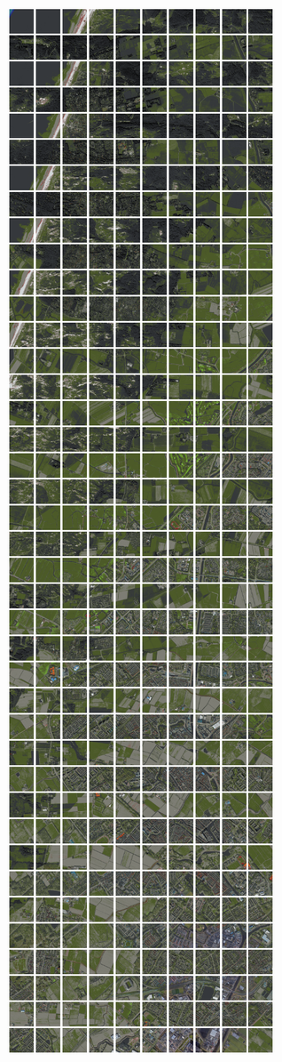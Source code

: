 <html>
<div>
<img src="https://github.com/HakkaTjakka/NL_TILE_MAP/blob/main/18/617/-1061/r.6170.-10610.png" height="44" width="44">
<img src="https://github.com/HakkaTjakka/NL_TILE_MAP/blob/main/18/617/-1061/r.6171.-10610.png" height="44" width="44">
<img src="https://github.com/HakkaTjakka/NL_TILE_MAP/blob/main/18/617/-1061/r.6172.-10610.png" height="44" width="44">
<img src="https://github.com/HakkaTjakka/NL_TILE_MAP/blob/main/18/617/-1061/r.6173.-10610.png" height="44" width="44">
<img src="https://github.com/HakkaTjakka/NL_TILE_MAP/blob/main/18/617/-1061/r.6174.-10610.png" height="44" width="44">
<img src="https://github.com/HakkaTjakka/NL_TILE_MAP/blob/main/18/617/-1061/r.6175.-10610.png" height="44" width="44">
<img src="https://github.com/HakkaTjakka/NL_TILE_MAP/blob/main/18/617/-1061/r.6176.-10610.png" height="44" width="44">
<img src="https://github.com/HakkaTjakka/NL_TILE_MAP/blob/main/18/617/-1061/r.6177.-10610.png" height="44" width="44">
<img src="https://github.com/HakkaTjakka/NL_TILE_MAP/blob/main/18/617/-1061/r.6178.-10610.png" height="44" width="44">
<img src="https://github.com/HakkaTjakka/NL_TILE_MAP/blob/main/18/617/-1061/r.6179.-10610.png" height="44" width="44">
<img src="https://github.com/HakkaTjakka/NL_TILE_MAP/blob/main/18/618/-1061/r.6180.-10610.png" height="44" width="44">
<img src="https://github.com/HakkaTjakka/NL_TILE_MAP/blob/main/18/618/-1061/r.6181.-10610.png" height="44" width="44">
<img src="https://github.com/HakkaTjakka/NL_TILE_MAP/blob/main/18/618/-1061/r.6182.-10610.png" height="44" width="44">
<img src="https://github.com/HakkaTjakka/NL_TILE_MAP/blob/main/18/618/-1061/r.6183.-10610.png" height="44" width="44">
<img src="https://github.com/HakkaTjakka/NL_TILE_MAP/blob/main/18/618/-1061/r.6184.-10610.png" height="44" width="44">
<img src="https://github.com/HakkaTjakka/NL_TILE_MAP/blob/main/18/618/-1061/r.6185.-10610.png" height="44" width="44">
<img src="https://github.com/HakkaTjakka/NL_TILE_MAP/blob/main/18/618/-1061/r.6186.-10610.png" height="44" width="44">
<img src="https://github.com/HakkaTjakka/NL_TILE_MAP/blob/main/18/618/-1061/r.6187.-10610.png" height="44" width="44">
<img src="https://github.com/HakkaTjakka/NL_TILE_MAP/blob/main/18/618/-1061/r.6188.-10610.png" height="44" width="44">
<img src="https://github.com/HakkaTjakka/NL_TILE_MAP/blob/main/18/618/-1061/r.6189.-10610.png" height="44" width="44">
<br>
<img src="https://github.com/HakkaTjakka/NL_TILE_MAP/blob/main/18/617/-1061/r.6170.-10609.png" height="44" width="44">
<img src="https://github.com/HakkaTjakka/NL_TILE_MAP/blob/main/18/617/-1061/r.6171.-10609.png" height="44" width="44">
<img src="https://github.com/HakkaTjakka/NL_TILE_MAP/blob/main/18/617/-1061/r.6172.-10609.png" height="44" width="44">
<img src="https://github.com/HakkaTjakka/NL_TILE_MAP/blob/main/18/617/-1061/r.6173.-10609.png" height="44" width="44">
<img src="https://github.com/HakkaTjakka/NL_TILE_MAP/blob/main/18/617/-1061/r.6174.-10609.png" height="44" width="44">
<img src="https://github.com/HakkaTjakka/NL_TILE_MAP/blob/main/18/617/-1061/r.6175.-10609.png" height="44" width="44">
<img src="https://github.com/HakkaTjakka/NL_TILE_MAP/blob/main/18/617/-1061/r.6176.-10609.png" height="44" width="44">
<img src="https://github.com/HakkaTjakka/NL_TILE_MAP/blob/main/18/617/-1061/r.6177.-10609.png" height="44" width="44">
<img src="https://github.com/HakkaTjakka/NL_TILE_MAP/blob/main/18/617/-1061/r.6178.-10609.png" height="44" width="44">
<img src="https://github.com/HakkaTjakka/NL_TILE_MAP/blob/main/18/617/-1061/r.6179.-10609.png" height="44" width="44">
<img src="https://github.com/HakkaTjakka/NL_TILE_MAP/blob/main/18/618/-1061/r.6180.-10609.png" height="44" width="44">
<img src="https://github.com/HakkaTjakka/NL_TILE_MAP/blob/main/18/618/-1061/r.6181.-10609.png" height="44" width="44">
<img src="https://github.com/HakkaTjakka/NL_TILE_MAP/blob/main/18/618/-1061/r.6182.-10609.png" height="44" width="44">
<img src="https://github.com/HakkaTjakka/NL_TILE_MAP/blob/main/18/618/-1061/r.6183.-10609.png" height="44" width="44">
<img src="https://github.com/HakkaTjakka/NL_TILE_MAP/blob/main/18/618/-1061/r.6184.-10609.png" height="44" width="44">
<img src="https://github.com/HakkaTjakka/NL_TILE_MAP/blob/main/18/618/-1061/r.6185.-10609.png" height="44" width="44">
<img src="https://github.com/HakkaTjakka/NL_TILE_MAP/blob/main/18/618/-1061/r.6186.-10609.png" height="44" width="44">
<img src="https://github.com/HakkaTjakka/NL_TILE_MAP/blob/main/18/618/-1061/r.6187.-10609.png" height="44" width="44">
<img src="https://github.com/HakkaTjakka/NL_TILE_MAP/blob/main/18/618/-1061/r.6188.-10609.png" height="44" width="44">
<img src="https://github.com/HakkaTjakka/NL_TILE_MAP/blob/main/18/618/-1061/r.6189.-10609.png" height="44" width="44">
<br>
<img src="https://github.com/HakkaTjakka/NL_TILE_MAP/blob/main/18/617/-1061/r.6170.-10608.png" height="44" width="44">
<img src="https://github.com/HakkaTjakka/NL_TILE_MAP/blob/main/18/617/-1061/r.6171.-10608.png" height="44" width="44">
<img src="https://github.com/HakkaTjakka/NL_TILE_MAP/blob/main/18/617/-1061/r.6172.-10608.png" height="44" width="44">
<img src="https://github.com/HakkaTjakka/NL_TILE_MAP/blob/main/18/617/-1061/r.6173.-10608.png" height="44" width="44">
<img src="https://github.com/HakkaTjakka/NL_TILE_MAP/blob/main/18/617/-1061/r.6174.-10608.png" height="44" width="44">
<img src="https://github.com/HakkaTjakka/NL_TILE_MAP/blob/main/18/617/-1061/r.6175.-10608.png" height="44" width="44">
<img src="https://github.com/HakkaTjakka/NL_TILE_MAP/blob/main/18/617/-1061/r.6176.-10608.png" height="44" width="44">
<img src="https://github.com/HakkaTjakka/NL_TILE_MAP/blob/main/18/617/-1061/r.6177.-10608.png" height="44" width="44">
<img src="https://github.com/HakkaTjakka/NL_TILE_MAP/blob/main/18/617/-1061/r.6178.-10608.png" height="44" width="44">
<img src="https://github.com/HakkaTjakka/NL_TILE_MAP/blob/main/18/617/-1061/r.6179.-10608.png" height="44" width="44">
<img src="https://github.com/HakkaTjakka/NL_TILE_MAP/blob/main/18/618/-1061/r.6180.-10608.png" height="44" width="44">
<img src="https://github.com/HakkaTjakka/NL_TILE_MAP/blob/main/18/618/-1061/r.6181.-10608.png" height="44" width="44">
<img src="https://github.com/HakkaTjakka/NL_TILE_MAP/blob/main/18/618/-1061/r.6182.-10608.png" height="44" width="44">
<img src="https://github.com/HakkaTjakka/NL_TILE_MAP/blob/main/18/618/-1061/r.6183.-10608.png" height="44" width="44">
<img src="https://github.com/HakkaTjakka/NL_TILE_MAP/blob/main/18/618/-1061/r.6184.-10608.png" height="44" width="44">
<img src="https://github.com/HakkaTjakka/NL_TILE_MAP/blob/main/18/618/-1061/r.6185.-10608.png" height="44" width="44">
<img src="https://github.com/HakkaTjakka/NL_TILE_MAP/blob/main/18/618/-1061/r.6186.-10608.png" height="44" width="44">
<img src="https://github.com/HakkaTjakka/NL_TILE_MAP/blob/main/18/618/-1061/r.6187.-10608.png" height="44" width="44">
<img src="https://github.com/HakkaTjakka/NL_TILE_MAP/blob/main/18/618/-1061/r.6188.-10608.png" height="44" width="44">
<img src="https://github.com/HakkaTjakka/NL_TILE_MAP/blob/main/18/618/-1061/r.6189.-10608.png" height="44" width="44">
<br>
<img src="https://github.com/HakkaTjakka/NL_TILE_MAP/blob/main/18/617/-1061/r.6170.-10607.png" height="44" width="44">
<img src="https://github.com/HakkaTjakka/NL_TILE_MAP/blob/main/18/617/-1061/r.6171.-10607.png" height="44" width="44">
<img src="https://github.com/HakkaTjakka/NL_TILE_MAP/blob/main/18/617/-1061/r.6172.-10607.png" height="44" width="44">
<img src="https://github.com/HakkaTjakka/NL_TILE_MAP/blob/main/18/617/-1061/r.6173.-10607.png" height="44" width="44">
<img src="https://github.com/HakkaTjakka/NL_TILE_MAP/blob/main/18/617/-1061/r.6174.-10607.png" height="44" width="44">
<img src="https://github.com/HakkaTjakka/NL_TILE_MAP/blob/main/18/617/-1061/r.6175.-10607.png" height="44" width="44">
<img src="https://github.com/HakkaTjakka/NL_TILE_MAP/blob/main/18/617/-1061/r.6176.-10607.png" height="44" width="44">
<img src="https://github.com/HakkaTjakka/NL_TILE_MAP/blob/main/18/617/-1061/r.6177.-10607.png" height="44" width="44">
<img src="https://github.com/HakkaTjakka/NL_TILE_MAP/blob/main/18/617/-1061/r.6178.-10607.png" height="44" width="44">
<img src="https://github.com/HakkaTjakka/NL_TILE_MAP/blob/main/18/617/-1061/r.6179.-10607.png" height="44" width="44">
<img src="https://github.com/HakkaTjakka/NL_TILE_MAP/blob/main/18/618/-1061/r.6180.-10607.png" height="44" width="44">
<img src="https://github.com/HakkaTjakka/NL_TILE_MAP/blob/main/18/618/-1061/r.6181.-10607.png" height="44" width="44">
<img src="https://github.com/HakkaTjakka/NL_TILE_MAP/blob/main/18/618/-1061/r.6182.-10607.png" height="44" width="44">
<img src="https://github.com/HakkaTjakka/NL_TILE_MAP/blob/main/18/618/-1061/r.6183.-10607.png" height="44" width="44">
<img src="https://github.com/HakkaTjakka/NL_TILE_MAP/blob/main/18/618/-1061/r.6184.-10607.png" height="44" width="44">
<img src="https://github.com/HakkaTjakka/NL_TILE_MAP/blob/main/18/618/-1061/r.6185.-10607.png" height="44" width="44">
<img src="https://github.com/HakkaTjakka/NL_TILE_MAP/blob/main/18/618/-1061/r.6186.-10607.png" height="44" width="44">
<img src="https://github.com/HakkaTjakka/NL_TILE_MAP/blob/main/18/618/-1061/r.6187.-10607.png" height="44" width="44">
<img src="https://github.com/HakkaTjakka/NL_TILE_MAP/blob/main/18/618/-1061/r.6188.-10607.png" height="44" width="44">
<img src="https://github.com/HakkaTjakka/NL_TILE_MAP/blob/main/18/618/-1061/r.6189.-10607.png" height="44" width="44">
<br>
<img src="https://github.com/HakkaTjakka/NL_TILE_MAP/blob/main/18/617/-1061/r.6170.-10606.png" height="44" width="44">
<img src="https://github.com/HakkaTjakka/NL_TILE_MAP/blob/main/18/617/-1061/r.6171.-10606.png" height="44" width="44">
<img src="https://github.com/HakkaTjakka/NL_TILE_MAP/blob/main/18/617/-1061/r.6172.-10606.png" height="44" width="44">
<img src="https://github.com/HakkaTjakka/NL_TILE_MAP/blob/main/18/617/-1061/r.6173.-10606.png" height="44" width="44">
<img src="https://github.com/HakkaTjakka/NL_TILE_MAP/blob/main/18/617/-1061/r.6174.-10606.png" height="44" width="44">
<img src="https://github.com/HakkaTjakka/NL_TILE_MAP/blob/main/18/617/-1061/r.6175.-10606.png" height="44" width="44">
<img src="https://github.com/HakkaTjakka/NL_TILE_MAP/blob/main/18/617/-1061/r.6176.-10606.png" height="44" width="44">
<img src="https://github.com/HakkaTjakka/NL_TILE_MAP/blob/main/18/617/-1061/r.6177.-10606.png" height="44" width="44">
<img src="https://github.com/HakkaTjakka/NL_TILE_MAP/blob/main/18/617/-1061/r.6178.-10606.png" height="44" width="44">
<img src="https://github.com/HakkaTjakka/NL_TILE_MAP/blob/main/18/617/-1061/r.6179.-10606.png" height="44" width="44">
<img src="https://github.com/HakkaTjakka/NL_TILE_MAP/blob/main/18/618/-1061/r.6180.-10606.png" height="44" width="44">
<img src="https://github.com/HakkaTjakka/NL_TILE_MAP/blob/main/18/618/-1061/r.6181.-10606.png" height="44" width="44">
<img src="https://github.com/HakkaTjakka/NL_TILE_MAP/blob/main/18/618/-1061/r.6182.-10606.png" height="44" width="44">
<img src="https://github.com/HakkaTjakka/NL_TILE_MAP/blob/main/18/618/-1061/r.6183.-10606.png" height="44" width="44">
<img src="https://github.com/HakkaTjakka/NL_TILE_MAP/blob/main/18/618/-1061/r.6184.-10606.png" height="44" width="44">
<img src="https://github.com/HakkaTjakka/NL_TILE_MAP/blob/main/18/618/-1061/r.6185.-10606.png" height="44" width="44">
<img src="https://github.com/HakkaTjakka/NL_TILE_MAP/blob/main/18/618/-1061/r.6186.-10606.png" height="44" width="44">
<img src="https://github.com/HakkaTjakka/NL_TILE_MAP/blob/main/18/618/-1061/r.6187.-10606.png" height="44" width="44">
<img src="https://github.com/HakkaTjakka/NL_TILE_MAP/blob/main/18/618/-1061/r.6188.-10606.png" height="44" width="44">
<img src="https://github.com/HakkaTjakka/NL_TILE_MAP/blob/main/18/618/-1061/r.6189.-10606.png" height="44" width="44">
<br>
<img src="https://github.com/HakkaTjakka/NL_TILE_MAP/blob/main/18/617/-1061/r.6170.-10605.png" height="44" width="44">
<img src="https://github.com/HakkaTjakka/NL_TILE_MAP/blob/main/18/617/-1061/r.6171.-10605.png" height="44" width="44">
<img src="https://github.com/HakkaTjakka/NL_TILE_MAP/blob/main/18/617/-1061/r.6172.-10605.png" height="44" width="44">
<img src="https://github.com/HakkaTjakka/NL_TILE_MAP/blob/main/18/617/-1061/r.6173.-10605.png" height="44" width="44">
<img src="https://github.com/HakkaTjakka/NL_TILE_MAP/blob/main/18/617/-1061/r.6174.-10605.png" height="44" width="44">
<img src="https://github.com/HakkaTjakka/NL_TILE_MAP/blob/main/18/617/-1061/r.6175.-10605.png" height="44" width="44">
<img src="https://github.com/HakkaTjakka/NL_TILE_MAP/blob/main/18/617/-1061/r.6176.-10605.png" height="44" width="44">
<img src="https://github.com/HakkaTjakka/NL_TILE_MAP/blob/main/18/617/-1061/r.6177.-10605.png" height="44" width="44">
<img src="https://github.com/HakkaTjakka/NL_TILE_MAP/blob/main/18/617/-1061/r.6178.-10605.png" height="44" width="44">
<img src="https://github.com/HakkaTjakka/NL_TILE_MAP/blob/main/18/617/-1061/r.6179.-10605.png" height="44" width="44">
<img src="https://github.com/HakkaTjakka/NL_TILE_MAP/blob/main/18/618/-1061/r.6180.-10605.png" height="44" width="44">
<img src="https://github.com/HakkaTjakka/NL_TILE_MAP/blob/main/18/618/-1061/r.6181.-10605.png" height="44" width="44">
<img src="https://github.com/HakkaTjakka/NL_TILE_MAP/blob/main/18/618/-1061/r.6182.-10605.png" height="44" width="44">
<img src="https://github.com/HakkaTjakka/NL_TILE_MAP/blob/main/18/618/-1061/r.6183.-10605.png" height="44" width="44">
<img src="https://github.com/HakkaTjakka/NL_TILE_MAP/blob/main/18/618/-1061/r.6184.-10605.png" height="44" width="44">
<img src="https://github.com/HakkaTjakka/NL_TILE_MAP/blob/main/18/618/-1061/r.6185.-10605.png" height="44" width="44">
<img src="https://github.com/HakkaTjakka/NL_TILE_MAP/blob/main/18/618/-1061/r.6186.-10605.png" height="44" width="44">
<img src="https://github.com/HakkaTjakka/NL_TILE_MAP/blob/main/18/618/-1061/r.6187.-10605.png" height="44" width="44">
<img src="https://github.com/HakkaTjakka/NL_TILE_MAP/blob/main/18/618/-1061/r.6188.-10605.png" height="44" width="44">
<img src="https://github.com/HakkaTjakka/NL_TILE_MAP/blob/main/18/618/-1061/r.6189.-10605.png" height="44" width="44">
<br>
<img src="https://github.com/HakkaTjakka/NL_TILE_MAP/blob/main/18/617/-1061/r.6170.-10604.png" height="44" width="44">
<img src="https://github.com/HakkaTjakka/NL_TILE_MAP/blob/main/18/617/-1061/r.6171.-10604.png" height="44" width="44">
<img src="https://github.com/HakkaTjakka/NL_TILE_MAP/blob/main/18/617/-1061/r.6172.-10604.png" height="44" width="44">
<img src="https://github.com/HakkaTjakka/NL_TILE_MAP/blob/main/18/617/-1061/r.6173.-10604.png" height="44" width="44">
<img src="https://github.com/HakkaTjakka/NL_TILE_MAP/blob/main/18/617/-1061/r.6174.-10604.png" height="44" width="44">
<img src="https://github.com/HakkaTjakka/NL_TILE_MAP/blob/main/18/617/-1061/r.6175.-10604.png" height="44" width="44">
<img src="https://github.com/HakkaTjakka/NL_TILE_MAP/blob/main/18/617/-1061/r.6176.-10604.png" height="44" width="44">
<img src="https://github.com/HakkaTjakka/NL_TILE_MAP/blob/main/18/617/-1061/r.6177.-10604.png" height="44" width="44">
<img src="https://github.com/HakkaTjakka/NL_TILE_MAP/blob/main/18/617/-1061/r.6178.-10604.png" height="44" width="44">
<img src="https://github.com/HakkaTjakka/NL_TILE_MAP/blob/main/18/617/-1061/r.6179.-10604.png" height="44" width="44">
<img src="https://github.com/HakkaTjakka/NL_TILE_MAP/blob/main/18/618/-1061/r.6180.-10604.png" height="44" width="44">
<img src="https://github.com/HakkaTjakka/NL_TILE_MAP/blob/main/18/618/-1061/r.6181.-10604.png" height="44" width="44">
<img src="https://github.com/HakkaTjakka/NL_TILE_MAP/blob/main/18/618/-1061/r.6182.-10604.png" height="44" width="44">
<img src="https://github.com/HakkaTjakka/NL_TILE_MAP/blob/main/18/618/-1061/r.6183.-10604.png" height="44" width="44">
<img src="https://github.com/HakkaTjakka/NL_TILE_MAP/blob/main/18/618/-1061/r.6184.-10604.png" height="44" width="44">
<img src="https://github.com/HakkaTjakka/NL_TILE_MAP/blob/main/18/618/-1061/r.6185.-10604.png" height="44" width="44">
<img src="https://github.com/HakkaTjakka/NL_TILE_MAP/blob/main/18/618/-1061/r.6186.-10604.png" height="44" width="44">
<img src="https://github.com/HakkaTjakka/NL_TILE_MAP/blob/main/18/618/-1061/r.6187.-10604.png" height="44" width="44">
<img src="https://github.com/HakkaTjakka/NL_TILE_MAP/blob/main/18/618/-1061/r.6188.-10604.png" height="44" width="44">
<img src="https://github.com/HakkaTjakka/NL_TILE_MAP/blob/main/18/618/-1061/r.6189.-10604.png" height="44" width="44">
<br>
<img src="https://github.com/HakkaTjakka/NL_TILE_MAP/blob/main/18/617/-1061/r.6170.-10603.png" height="44" width="44">
<img src="https://github.com/HakkaTjakka/NL_TILE_MAP/blob/main/18/617/-1061/r.6171.-10603.png" height="44" width="44">
<img src="https://github.com/HakkaTjakka/NL_TILE_MAP/blob/main/18/617/-1061/r.6172.-10603.png" height="44" width="44">
<img src="https://github.com/HakkaTjakka/NL_TILE_MAP/blob/main/18/617/-1061/r.6173.-10603.png" height="44" width="44">
<img src="https://github.com/HakkaTjakka/NL_TILE_MAP/blob/main/18/617/-1061/r.6174.-10603.png" height="44" width="44">
<img src="https://github.com/HakkaTjakka/NL_TILE_MAP/blob/main/18/617/-1061/r.6175.-10603.png" height="44" width="44">
<img src="https://github.com/HakkaTjakka/NL_TILE_MAP/blob/main/18/617/-1061/r.6176.-10603.png" height="44" width="44">
<img src="https://github.com/HakkaTjakka/NL_TILE_MAP/blob/main/18/617/-1061/r.6177.-10603.png" height="44" width="44">
<img src="https://github.com/HakkaTjakka/NL_TILE_MAP/blob/main/18/617/-1061/r.6178.-10603.png" height="44" width="44">
<img src="https://github.com/HakkaTjakka/NL_TILE_MAP/blob/main/18/617/-1061/r.6179.-10603.png" height="44" width="44">
<img src="https://github.com/HakkaTjakka/NL_TILE_MAP/blob/main/18/618/-1061/r.6180.-10603.png" height="44" width="44">
<img src="https://github.com/HakkaTjakka/NL_TILE_MAP/blob/main/18/618/-1061/r.6181.-10603.png" height="44" width="44">
<img src="https://github.com/HakkaTjakka/NL_TILE_MAP/blob/main/18/618/-1061/r.6182.-10603.png" height="44" width="44">
<img src="https://github.com/HakkaTjakka/NL_TILE_MAP/blob/main/18/618/-1061/r.6183.-10603.png" height="44" width="44">
<img src="https://github.com/HakkaTjakka/NL_TILE_MAP/blob/main/18/618/-1061/r.6184.-10603.png" height="44" width="44">
<img src="https://github.com/HakkaTjakka/NL_TILE_MAP/blob/main/18/618/-1061/r.6185.-10603.png" height="44" width="44">
<img src="https://github.com/HakkaTjakka/NL_TILE_MAP/blob/main/18/618/-1061/r.6186.-10603.png" height="44" width="44">
<img src="https://github.com/HakkaTjakka/NL_TILE_MAP/blob/main/18/618/-1061/r.6187.-10603.png" height="44" width="44">
<img src="https://github.com/HakkaTjakka/NL_TILE_MAP/blob/main/18/618/-1061/r.6188.-10603.png" height="44" width="44">
<img src="https://github.com/HakkaTjakka/NL_TILE_MAP/blob/main/18/618/-1061/r.6189.-10603.png" height="44" width="44">
<br>
<img src="https://github.com/HakkaTjakka/NL_TILE_MAP/blob/main/18/617/-1061/r.6170.-10602.png" height="44" width="44">
<img src="https://github.com/HakkaTjakka/NL_TILE_MAP/blob/main/18/617/-1061/r.6171.-10602.png" height="44" width="44">
<img src="https://github.com/HakkaTjakka/NL_TILE_MAP/blob/main/18/617/-1061/r.6172.-10602.png" height="44" width="44">
<img src="https://github.com/HakkaTjakka/NL_TILE_MAP/blob/main/18/617/-1061/r.6173.-10602.png" height="44" width="44">
<img src="https://github.com/HakkaTjakka/NL_TILE_MAP/blob/main/18/617/-1061/r.6174.-10602.png" height="44" width="44">
<img src="https://github.com/HakkaTjakka/NL_TILE_MAP/blob/main/18/617/-1061/r.6175.-10602.png" height="44" width="44">
<img src="https://github.com/HakkaTjakka/NL_TILE_MAP/blob/main/18/617/-1061/r.6176.-10602.png" height="44" width="44">
<img src="https://github.com/HakkaTjakka/NL_TILE_MAP/blob/main/18/617/-1061/r.6177.-10602.png" height="44" width="44">
<img src="https://github.com/HakkaTjakka/NL_TILE_MAP/blob/main/18/617/-1061/r.6178.-10602.png" height="44" width="44">
<img src="https://github.com/HakkaTjakka/NL_TILE_MAP/blob/main/18/617/-1061/r.6179.-10602.png" height="44" width="44">
<img src="https://github.com/HakkaTjakka/NL_TILE_MAP/blob/main/18/618/-1061/r.6180.-10602.png" height="44" width="44">
<img src="https://github.com/HakkaTjakka/NL_TILE_MAP/blob/main/18/618/-1061/r.6181.-10602.png" height="44" width="44">
<img src="https://github.com/HakkaTjakka/NL_TILE_MAP/blob/main/18/618/-1061/r.6182.-10602.png" height="44" width="44">
<img src="https://github.com/HakkaTjakka/NL_TILE_MAP/blob/main/18/618/-1061/r.6183.-10602.png" height="44" width="44">
<img src="https://github.com/HakkaTjakka/NL_TILE_MAP/blob/main/18/618/-1061/r.6184.-10602.png" height="44" width="44">
<img src="https://github.com/HakkaTjakka/NL_TILE_MAP/blob/main/18/618/-1061/r.6185.-10602.png" height="44" width="44">
<img src="https://github.com/HakkaTjakka/NL_TILE_MAP/blob/main/18/618/-1061/r.6186.-10602.png" height="44" width="44">
<img src="https://github.com/HakkaTjakka/NL_TILE_MAP/blob/main/18/618/-1061/r.6187.-10602.png" height="44" width="44">
<img src="https://github.com/HakkaTjakka/NL_TILE_MAP/blob/main/18/618/-1061/r.6188.-10602.png" height="44" width="44">
<img src="https://github.com/HakkaTjakka/NL_TILE_MAP/blob/main/18/618/-1061/r.6189.-10602.png" height="44" width="44">
<br>
<img src="https://github.com/HakkaTjakka/NL_TILE_MAP/blob/main/18/617/-1061/r.6170.-10601.png" height="44" width="44">
<img src="https://github.com/HakkaTjakka/NL_TILE_MAP/blob/main/18/617/-1061/r.6171.-10601.png" height="44" width="44">
<img src="https://github.com/HakkaTjakka/NL_TILE_MAP/blob/main/18/617/-1061/r.6172.-10601.png" height="44" width="44">
<img src="https://github.com/HakkaTjakka/NL_TILE_MAP/blob/main/18/617/-1061/r.6173.-10601.png" height="44" width="44">
<img src="https://github.com/HakkaTjakka/NL_TILE_MAP/blob/main/18/617/-1061/r.6174.-10601.png" height="44" width="44">
<img src="https://github.com/HakkaTjakka/NL_TILE_MAP/blob/main/18/617/-1061/r.6175.-10601.png" height="44" width="44">
<img src="https://github.com/HakkaTjakka/NL_TILE_MAP/blob/main/18/617/-1061/r.6176.-10601.png" height="44" width="44">
<img src="https://github.com/HakkaTjakka/NL_TILE_MAP/blob/main/18/617/-1061/r.6177.-10601.png" height="44" width="44">
<img src="https://github.com/HakkaTjakka/NL_TILE_MAP/blob/main/18/617/-1061/r.6178.-10601.png" height="44" width="44">
<img src="https://github.com/HakkaTjakka/NL_TILE_MAP/blob/main/18/617/-1061/r.6179.-10601.png" height="44" width="44">
<img src="https://github.com/HakkaTjakka/NL_TILE_MAP/blob/main/18/618/-1061/r.6180.-10601.png" height="44" width="44">
<img src="https://github.com/HakkaTjakka/NL_TILE_MAP/blob/main/18/618/-1061/r.6181.-10601.png" height="44" width="44">
<img src="https://github.com/HakkaTjakka/NL_TILE_MAP/blob/main/18/618/-1061/r.6182.-10601.png" height="44" width="44">
<img src="https://github.com/HakkaTjakka/NL_TILE_MAP/blob/main/18/618/-1061/r.6183.-10601.png" height="44" width="44">
<img src="https://github.com/HakkaTjakka/NL_TILE_MAP/blob/main/18/618/-1061/r.6184.-10601.png" height="44" width="44">
<img src="https://github.com/HakkaTjakka/NL_TILE_MAP/blob/main/18/618/-1061/r.6185.-10601.png" height="44" width="44">
<img src="https://github.com/HakkaTjakka/NL_TILE_MAP/blob/main/18/618/-1061/r.6186.-10601.png" height="44" width="44">
<img src="https://github.com/HakkaTjakka/NL_TILE_MAP/blob/main/18/618/-1061/r.6187.-10601.png" height="44" width="44">
<img src="https://github.com/HakkaTjakka/NL_TILE_MAP/blob/main/18/618/-1061/r.6188.-10601.png" height="44" width="44">
<img src="https://github.com/HakkaTjakka/NL_TILE_MAP/blob/main/18/618/-1061/r.6189.-10601.png" height="44" width="44">
<br>
<img src="https://github.com/HakkaTjakka/NL_TILE_MAP/blob/main/18/617/-1060/r.6170.-10600.png" height="44" width="44">
<img src="https://github.com/HakkaTjakka/NL_TILE_MAP/blob/main/18/617/-1060/r.6171.-10600.png" height="44" width="44">
<img src="https://github.com/HakkaTjakka/NL_TILE_MAP/blob/main/18/617/-1060/r.6172.-10600.png" height="44" width="44">
<img src="https://github.com/HakkaTjakka/NL_TILE_MAP/blob/main/18/617/-1060/r.6173.-10600.png" height="44" width="44">
<img src="https://github.com/HakkaTjakka/NL_TILE_MAP/blob/main/18/617/-1060/r.6174.-10600.png" height="44" width="44">
<img src="https://github.com/HakkaTjakka/NL_TILE_MAP/blob/main/18/617/-1060/r.6175.-10600.png" height="44" width="44">
<img src="https://github.com/HakkaTjakka/NL_TILE_MAP/blob/main/18/617/-1060/r.6176.-10600.png" height="44" width="44">
<img src="https://github.com/HakkaTjakka/NL_TILE_MAP/blob/main/18/617/-1060/r.6177.-10600.png" height="44" width="44">
<img src="https://github.com/HakkaTjakka/NL_TILE_MAP/blob/main/18/617/-1060/r.6178.-10600.png" height="44" width="44">
<img src="https://github.com/HakkaTjakka/NL_TILE_MAP/blob/main/18/617/-1060/r.6179.-10600.png" height="44" width="44">
<img src="https://github.com/HakkaTjakka/NL_TILE_MAP/blob/main/18/618/-1060/r.6180.-10600.png" height="44" width="44">
<img src="https://github.com/HakkaTjakka/NL_TILE_MAP/blob/main/18/618/-1060/r.6181.-10600.png" height="44" width="44">
<img src="https://github.com/HakkaTjakka/NL_TILE_MAP/blob/main/18/618/-1060/r.6182.-10600.png" height="44" width="44">
<img src="https://github.com/HakkaTjakka/NL_TILE_MAP/blob/main/18/618/-1060/r.6183.-10600.png" height="44" width="44">
<img src="https://github.com/HakkaTjakka/NL_TILE_MAP/blob/main/18/618/-1060/r.6184.-10600.png" height="44" width="44">
<img src="https://github.com/HakkaTjakka/NL_TILE_MAP/blob/main/18/618/-1060/r.6185.-10600.png" height="44" width="44">
<img src="https://github.com/HakkaTjakka/NL_TILE_MAP/blob/main/18/618/-1060/r.6186.-10600.png" height="44" width="44">
<img src="https://github.com/HakkaTjakka/NL_TILE_MAP/blob/main/18/618/-1060/r.6187.-10600.png" height="44" width="44">
<img src="https://github.com/HakkaTjakka/NL_TILE_MAP/blob/main/18/618/-1060/r.6188.-10600.png" height="44" width="44">
<img src="https://github.com/HakkaTjakka/NL_TILE_MAP/blob/main/18/618/-1060/r.6189.-10600.png" height="44" width="44">
<br>
<img src="https://github.com/HakkaTjakka/NL_TILE_MAP/blob/main/18/617/-1060/r.6170.-10599.png" height="44" width="44">
<img src="https://github.com/HakkaTjakka/NL_TILE_MAP/blob/main/18/617/-1060/r.6171.-10599.png" height="44" width="44">
<img src="https://github.com/HakkaTjakka/NL_TILE_MAP/blob/main/18/617/-1060/r.6172.-10599.png" height="44" width="44">
<img src="https://github.com/HakkaTjakka/NL_TILE_MAP/blob/main/18/617/-1060/r.6173.-10599.png" height="44" width="44">
<img src="https://github.com/HakkaTjakka/NL_TILE_MAP/blob/main/18/617/-1060/r.6174.-10599.png" height="44" width="44">
<img src="https://github.com/HakkaTjakka/NL_TILE_MAP/blob/main/18/617/-1060/r.6175.-10599.png" height="44" width="44">
<img src="https://github.com/HakkaTjakka/NL_TILE_MAP/blob/main/18/617/-1060/r.6176.-10599.png" height="44" width="44">
<img src="https://github.com/HakkaTjakka/NL_TILE_MAP/blob/main/18/617/-1060/r.6177.-10599.png" height="44" width="44">
<img src="https://github.com/HakkaTjakka/NL_TILE_MAP/blob/main/18/617/-1060/r.6178.-10599.png" height="44" width="44">
<img src="https://github.com/HakkaTjakka/NL_TILE_MAP/blob/main/18/617/-1060/r.6179.-10599.png" height="44" width="44">
<img src="https://github.com/HakkaTjakka/NL_TILE_MAP/blob/main/18/618/-1060/r.6180.-10599.png" height="44" width="44">
<img src="https://github.com/HakkaTjakka/NL_TILE_MAP/blob/main/18/618/-1060/r.6181.-10599.png" height="44" width="44">
<img src="https://github.com/HakkaTjakka/NL_TILE_MAP/blob/main/18/618/-1060/r.6182.-10599.png" height="44" width="44">
<img src="https://github.com/HakkaTjakka/NL_TILE_MAP/blob/main/18/618/-1060/r.6183.-10599.png" height="44" width="44">
<img src="https://github.com/HakkaTjakka/NL_TILE_MAP/blob/main/18/618/-1060/r.6184.-10599.png" height="44" width="44">
<img src="https://github.com/HakkaTjakka/NL_TILE_MAP/blob/main/18/618/-1060/r.6185.-10599.png" height="44" width="44">
<img src="https://github.com/HakkaTjakka/NL_TILE_MAP/blob/main/18/618/-1060/r.6186.-10599.png" height="44" width="44">
<img src="https://github.com/HakkaTjakka/NL_TILE_MAP/blob/main/18/618/-1060/r.6187.-10599.png" height="44" width="44">
<img src="https://github.com/HakkaTjakka/NL_TILE_MAP/blob/main/18/618/-1060/r.6188.-10599.png" height="44" width="44">
<img src="https://github.com/HakkaTjakka/NL_TILE_MAP/blob/main/18/618/-1060/r.6189.-10599.png" height="44" width="44">
<br>
<img src="https://github.com/HakkaTjakka/NL_TILE_MAP/blob/main/18/617/-1060/r.6170.-10598.png" height="44" width="44">
<img src="https://github.com/HakkaTjakka/NL_TILE_MAP/blob/main/18/617/-1060/r.6171.-10598.png" height="44" width="44">
<img src="https://github.com/HakkaTjakka/NL_TILE_MAP/blob/main/18/617/-1060/r.6172.-10598.png" height="44" width="44">
<img src="https://github.com/HakkaTjakka/NL_TILE_MAP/blob/main/18/617/-1060/r.6173.-10598.png" height="44" width="44">
<img src="https://github.com/HakkaTjakka/NL_TILE_MAP/blob/main/18/617/-1060/r.6174.-10598.png" height="44" width="44">
<img src="https://github.com/HakkaTjakka/NL_TILE_MAP/blob/main/18/617/-1060/r.6175.-10598.png" height="44" width="44">
<img src="https://github.com/HakkaTjakka/NL_TILE_MAP/blob/main/18/617/-1060/r.6176.-10598.png" height="44" width="44">
<img src="https://github.com/HakkaTjakka/NL_TILE_MAP/blob/main/18/617/-1060/r.6177.-10598.png" height="44" width="44">
<img src="https://github.com/HakkaTjakka/NL_TILE_MAP/blob/main/18/617/-1060/r.6178.-10598.png" height="44" width="44">
<img src="https://github.com/HakkaTjakka/NL_TILE_MAP/blob/main/18/617/-1060/r.6179.-10598.png" height="44" width="44">
<img src="https://github.com/HakkaTjakka/NL_TILE_MAP/blob/main/18/618/-1060/r.6180.-10598.png" height="44" width="44">
<img src="https://github.com/HakkaTjakka/NL_TILE_MAP/blob/main/18/618/-1060/r.6181.-10598.png" height="44" width="44">
<img src="https://github.com/HakkaTjakka/NL_TILE_MAP/blob/main/18/618/-1060/r.6182.-10598.png" height="44" width="44">
<img src="https://github.com/HakkaTjakka/NL_TILE_MAP/blob/main/18/618/-1060/r.6183.-10598.png" height="44" width="44">
<img src="https://github.com/HakkaTjakka/NL_TILE_MAP/blob/main/18/618/-1060/r.6184.-10598.png" height="44" width="44">
<img src="https://github.com/HakkaTjakka/NL_TILE_MAP/blob/main/18/618/-1060/r.6185.-10598.png" height="44" width="44">
<img src="https://github.com/HakkaTjakka/NL_TILE_MAP/blob/main/18/618/-1060/r.6186.-10598.png" height="44" width="44">
<img src="https://github.com/HakkaTjakka/NL_TILE_MAP/blob/main/18/618/-1060/r.6187.-10598.png" height="44" width="44">
<img src="https://github.com/HakkaTjakka/NL_TILE_MAP/blob/main/18/618/-1060/r.6188.-10598.png" height="44" width="44">
<img src="https://github.com/HakkaTjakka/NL_TILE_MAP/blob/main/18/618/-1060/r.6189.-10598.png" height="44" width="44">
<br>
<img src="https://github.com/HakkaTjakka/NL_TILE_MAP/blob/main/18/617/-1060/r.6170.-10597.png" height="44" width="44">
<img src="https://github.com/HakkaTjakka/NL_TILE_MAP/blob/main/18/617/-1060/r.6171.-10597.png" height="44" width="44">
<img src="https://github.com/HakkaTjakka/NL_TILE_MAP/blob/main/18/617/-1060/r.6172.-10597.png" height="44" width="44">
<img src="https://github.com/HakkaTjakka/NL_TILE_MAP/blob/main/18/617/-1060/r.6173.-10597.png" height="44" width="44">
<img src="https://github.com/HakkaTjakka/NL_TILE_MAP/blob/main/18/617/-1060/r.6174.-10597.png" height="44" width="44">
<img src="https://github.com/HakkaTjakka/NL_TILE_MAP/blob/main/18/617/-1060/r.6175.-10597.png" height="44" width="44">
<img src="https://github.com/HakkaTjakka/NL_TILE_MAP/blob/main/18/617/-1060/r.6176.-10597.png" height="44" width="44">
<img src="https://github.com/HakkaTjakka/NL_TILE_MAP/blob/main/18/617/-1060/r.6177.-10597.png" height="44" width="44">
<img src="https://github.com/HakkaTjakka/NL_TILE_MAP/blob/main/18/617/-1060/r.6178.-10597.png" height="44" width="44">
<img src="https://github.com/HakkaTjakka/NL_TILE_MAP/blob/main/18/617/-1060/r.6179.-10597.png" height="44" width="44">
<img src="https://github.com/HakkaTjakka/NL_TILE_MAP/blob/main/18/618/-1060/r.6180.-10597.png" height="44" width="44">
<img src="https://github.com/HakkaTjakka/NL_TILE_MAP/blob/main/18/618/-1060/r.6181.-10597.png" height="44" width="44">
<img src="https://github.com/HakkaTjakka/NL_TILE_MAP/blob/main/18/618/-1060/r.6182.-10597.png" height="44" width="44">
<img src="https://github.com/HakkaTjakka/NL_TILE_MAP/blob/main/18/618/-1060/r.6183.-10597.png" height="44" width="44">
<img src="https://github.com/HakkaTjakka/NL_TILE_MAP/blob/main/18/618/-1060/r.6184.-10597.png" height="44" width="44">
<img src="https://github.com/HakkaTjakka/NL_TILE_MAP/blob/main/18/618/-1060/r.6185.-10597.png" height="44" width="44">
<img src="https://github.com/HakkaTjakka/NL_TILE_MAP/blob/main/18/618/-1060/r.6186.-10597.png" height="44" width="44">
<img src="https://github.com/HakkaTjakka/NL_TILE_MAP/blob/main/18/618/-1060/r.6187.-10597.png" height="44" width="44">
<img src="https://github.com/HakkaTjakka/NL_TILE_MAP/blob/main/18/618/-1060/r.6188.-10597.png" height="44" width="44">
<img src="https://github.com/HakkaTjakka/NL_TILE_MAP/blob/main/18/618/-1060/r.6189.-10597.png" height="44" width="44">
<br>
<img src="https://github.com/HakkaTjakka/NL_TILE_MAP/blob/main/18/617/-1060/r.6170.-10596.png" height="44" width="44">
<img src="https://github.com/HakkaTjakka/NL_TILE_MAP/blob/main/18/617/-1060/r.6171.-10596.png" height="44" width="44">
<img src="https://github.com/HakkaTjakka/NL_TILE_MAP/blob/main/18/617/-1060/r.6172.-10596.png" height="44" width="44">
<img src="https://github.com/HakkaTjakka/NL_TILE_MAP/blob/main/18/617/-1060/r.6173.-10596.png" height="44" width="44">
<img src="https://github.com/HakkaTjakka/NL_TILE_MAP/blob/main/18/617/-1060/r.6174.-10596.png" height="44" width="44">
<img src="https://github.com/HakkaTjakka/NL_TILE_MAP/blob/main/18/617/-1060/r.6175.-10596.png" height="44" width="44">
<img src="https://github.com/HakkaTjakka/NL_TILE_MAP/blob/main/18/617/-1060/r.6176.-10596.png" height="44" width="44">
<img src="https://github.com/HakkaTjakka/NL_TILE_MAP/blob/main/18/617/-1060/r.6177.-10596.png" height="44" width="44">
<img src="https://github.com/HakkaTjakka/NL_TILE_MAP/blob/main/18/617/-1060/r.6178.-10596.png" height="44" width="44">
<img src="https://github.com/HakkaTjakka/NL_TILE_MAP/blob/main/18/617/-1060/r.6179.-10596.png" height="44" width="44">
<img src="https://github.com/HakkaTjakka/NL_TILE_MAP/blob/main/18/618/-1060/r.6180.-10596.png" height="44" width="44">
<img src="https://github.com/HakkaTjakka/NL_TILE_MAP/blob/main/18/618/-1060/r.6181.-10596.png" height="44" width="44">
<img src="https://github.com/HakkaTjakka/NL_TILE_MAP/blob/main/18/618/-1060/r.6182.-10596.png" height="44" width="44">
<img src="https://github.com/HakkaTjakka/NL_TILE_MAP/blob/main/18/618/-1060/r.6183.-10596.png" height="44" width="44">
<img src="https://github.com/HakkaTjakka/NL_TILE_MAP/blob/main/18/618/-1060/r.6184.-10596.png" height="44" width="44">
<img src="https://github.com/HakkaTjakka/NL_TILE_MAP/blob/main/18/618/-1060/r.6185.-10596.png" height="44" width="44">
<img src="https://github.com/HakkaTjakka/NL_TILE_MAP/blob/main/18/618/-1060/r.6186.-10596.png" height="44" width="44">
<img src="https://github.com/HakkaTjakka/NL_TILE_MAP/blob/main/18/618/-1060/r.6187.-10596.png" height="44" width="44">
<img src="https://github.com/HakkaTjakka/NL_TILE_MAP/blob/main/18/618/-1060/r.6188.-10596.png" height="44" width="44">
<img src="https://github.com/HakkaTjakka/NL_TILE_MAP/blob/main/18/618/-1060/r.6189.-10596.png" height="44" width="44">
<br>
<img src="https://github.com/HakkaTjakka/NL_TILE_MAP/blob/main/18/617/-1060/r.6170.-10595.png" height="44" width="44">
<img src="https://github.com/HakkaTjakka/NL_TILE_MAP/blob/main/18/617/-1060/r.6171.-10595.png" height="44" width="44">
<img src="https://github.com/HakkaTjakka/NL_TILE_MAP/blob/main/18/617/-1060/r.6172.-10595.png" height="44" width="44">
<img src="https://github.com/HakkaTjakka/NL_TILE_MAP/blob/main/18/617/-1060/r.6173.-10595.png" height="44" width="44">
<img src="https://github.com/HakkaTjakka/NL_TILE_MAP/blob/main/18/617/-1060/r.6174.-10595.png" height="44" width="44">
<img src="https://github.com/HakkaTjakka/NL_TILE_MAP/blob/main/18/617/-1060/r.6175.-10595.png" height="44" width="44">
<img src="https://github.com/HakkaTjakka/NL_TILE_MAP/blob/main/18/617/-1060/r.6176.-10595.png" height="44" width="44">
<img src="https://github.com/HakkaTjakka/NL_TILE_MAP/blob/main/18/617/-1060/r.6177.-10595.png" height="44" width="44">
<img src="https://github.com/HakkaTjakka/NL_TILE_MAP/blob/main/18/617/-1060/r.6178.-10595.png" height="44" width="44">
<img src="https://github.com/HakkaTjakka/NL_TILE_MAP/blob/main/18/617/-1060/r.6179.-10595.png" height="44" width="44">
<img src="https://github.com/HakkaTjakka/NL_TILE_MAP/blob/main/18/618/-1060/r.6180.-10595.png" height="44" width="44">
<img src="https://github.com/HakkaTjakka/NL_TILE_MAP/blob/main/18/618/-1060/r.6181.-10595.png" height="44" width="44">
<img src="https://github.com/HakkaTjakka/NL_TILE_MAP/blob/main/18/618/-1060/r.6182.-10595.png" height="44" width="44">
<img src="https://github.com/HakkaTjakka/NL_TILE_MAP/blob/main/18/618/-1060/r.6183.-10595.png" height="44" width="44">
<img src="https://github.com/HakkaTjakka/NL_TILE_MAP/blob/main/18/618/-1060/r.6184.-10595.png" height="44" width="44">
<img src="https://github.com/HakkaTjakka/NL_TILE_MAP/blob/main/18/618/-1060/r.6185.-10595.png" height="44" width="44">
<img src="https://github.com/HakkaTjakka/NL_TILE_MAP/blob/main/18/618/-1060/r.6186.-10595.png" height="44" width="44">
<img src="https://github.com/HakkaTjakka/NL_TILE_MAP/blob/main/18/618/-1060/r.6187.-10595.png" height="44" width="44">
<img src="https://github.com/HakkaTjakka/NL_TILE_MAP/blob/main/18/618/-1060/r.6188.-10595.png" height="44" width="44">
<img src="https://github.com/HakkaTjakka/NL_TILE_MAP/blob/main/18/618/-1060/r.6189.-10595.png" height="44" width="44">
<br>
<img src="https://github.com/HakkaTjakka/NL_TILE_MAP/blob/main/18/617/-1060/r.6170.-10594.png" height="44" width="44">
<img src="https://github.com/HakkaTjakka/NL_TILE_MAP/blob/main/18/617/-1060/r.6171.-10594.png" height="44" width="44">
<img src="https://github.com/HakkaTjakka/NL_TILE_MAP/blob/main/18/617/-1060/r.6172.-10594.png" height="44" width="44">
<img src="https://github.com/HakkaTjakka/NL_TILE_MAP/blob/main/18/617/-1060/r.6173.-10594.png" height="44" width="44">
<img src="https://github.com/HakkaTjakka/NL_TILE_MAP/blob/main/18/617/-1060/r.6174.-10594.png" height="44" width="44">
<img src="https://github.com/HakkaTjakka/NL_TILE_MAP/blob/main/18/617/-1060/r.6175.-10594.png" height="44" width="44">
<img src="https://github.com/HakkaTjakka/NL_TILE_MAP/blob/main/18/617/-1060/r.6176.-10594.png" height="44" width="44">
<img src="https://github.com/HakkaTjakka/NL_TILE_MAP/blob/main/18/617/-1060/r.6177.-10594.png" height="44" width="44">
<img src="https://github.com/HakkaTjakka/NL_TILE_MAP/blob/main/18/617/-1060/r.6178.-10594.png" height="44" width="44">
<img src="https://github.com/HakkaTjakka/NL_TILE_MAP/blob/main/18/617/-1060/r.6179.-10594.png" height="44" width="44">
<img src="https://github.com/HakkaTjakka/NL_TILE_MAP/blob/main/18/618/-1060/r.6180.-10594.png" height="44" width="44">
<img src="https://github.com/HakkaTjakka/NL_TILE_MAP/blob/main/18/618/-1060/r.6181.-10594.png" height="44" width="44">
<img src="https://github.com/HakkaTjakka/NL_TILE_MAP/blob/main/18/618/-1060/r.6182.-10594.png" height="44" width="44">
<img src="https://github.com/HakkaTjakka/NL_TILE_MAP/blob/main/18/618/-1060/r.6183.-10594.png" height="44" width="44">
<img src="https://github.com/HakkaTjakka/NL_TILE_MAP/blob/main/18/618/-1060/r.6184.-10594.png" height="44" width="44">
<img src="https://github.com/HakkaTjakka/NL_TILE_MAP/blob/main/18/618/-1060/r.6185.-10594.png" height="44" width="44">
<img src="https://github.com/HakkaTjakka/NL_TILE_MAP/blob/main/18/618/-1060/r.6186.-10594.png" height="44" width="44">
<img src="https://github.com/HakkaTjakka/NL_TILE_MAP/blob/main/18/618/-1060/r.6187.-10594.png" height="44" width="44">
<img src="https://github.com/HakkaTjakka/NL_TILE_MAP/blob/main/18/618/-1060/r.6188.-10594.png" height="44" width="44">
<img src="https://github.com/HakkaTjakka/NL_TILE_MAP/blob/main/18/618/-1060/r.6189.-10594.png" height="44" width="44">
<br>
<img src="https://github.com/HakkaTjakka/NL_TILE_MAP/blob/main/18/617/-1060/r.6170.-10593.png" height="44" width="44">
<img src="https://github.com/HakkaTjakka/NL_TILE_MAP/blob/main/18/617/-1060/r.6171.-10593.png" height="44" width="44">
<img src="https://github.com/HakkaTjakka/NL_TILE_MAP/blob/main/18/617/-1060/r.6172.-10593.png" height="44" width="44">
<img src="https://github.com/HakkaTjakka/NL_TILE_MAP/blob/main/18/617/-1060/r.6173.-10593.png" height="44" width="44">
<img src="https://github.com/HakkaTjakka/NL_TILE_MAP/blob/main/18/617/-1060/r.6174.-10593.png" height="44" width="44">
<img src="https://github.com/HakkaTjakka/NL_TILE_MAP/blob/main/18/617/-1060/r.6175.-10593.png" height="44" width="44">
<img src="https://github.com/HakkaTjakka/NL_TILE_MAP/blob/main/18/617/-1060/r.6176.-10593.png" height="44" width="44">
<img src="https://github.com/HakkaTjakka/NL_TILE_MAP/blob/main/18/617/-1060/r.6177.-10593.png" height="44" width="44">
<img src="https://github.com/HakkaTjakka/NL_TILE_MAP/blob/main/18/617/-1060/r.6178.-10593.png" height="44" width="44">
<img src="https://github.com/HakkaTjakka/NL_TILE_MAP/blob/main/18/617/-1060/r.6179.-10593.png" height="44" width="44">
<img src="https://github.com/HakkaTjakka/NL_TILE_MAP/blob/main/18/618/-1060/r.6180.-10593.png" height="44" width="44">
<img src="https://github.com/HakkaTjakka/NL_TILE_MAP/blob/main/18/618/-1060/r.6181.-10593.png" height="44" width="44">
<img src="https://github.com/HakkaTjakka/NL_TILE_MAP/blob/main/18/618/-1060/r.6182.-10593.png" height="44" width="44">
<img src="https://github.com/HakkaTjakka/NL_TILE_MAP/blob/main/18/618/-1060/r.6183.-10593.png" height="44" width="44">
<img src="https://github.com/HakkaTjakka/NL_TILE_MAP/blob/main/18/618/-1060/r.6184.-10593.png" height="44" width="44">
<img src="https://github.com/HakkaTjakka/NL_TILE_MAP/blob/main/18/618/-1060/r.6185.-10593.png" height="44" width="44">
<img src="https://github.com/HakkaTjakka/NL_TILE_MAP/blob/main/18/618/-1060/r.6186.-10593.png" height="44" width="44">
<img src="https://github.com/HakkaTjakka/NL_TILE_MAP/blob/main/18/618/-1060/r.6187.-10593.png" height="44" width="44">
<img src="https://github.com/HakkaTjakka/NL_TILE_MAP/blob/main/18/618/-1060/r.6188.-10593.png" height="44" width="44">
<img src="https://github.com/HakkaTjakka/NL_TILE_MAP/blob/main/18/618/-1060/r.6189.-10593.png" height="44" width="44">
<br>
<img src="https://github.com/HakkaTjakka/NL_TILE_MAP/blob/main/18/617/-1060/r.6170.-10592.png" height="44" width="44">
<img src="https://github.com/HakkaTjakka/NL_TILE_MAP/blob/main/18/617/-1060/r.6171.-10592.png" height="44" width="44">
<img src="https://github.com/HakkaTjakka/NL_TILE_MAP/blob/main/18/617/-1060/r.6172.-10592.png" height="44" width="44">
<img src="https://github.com/HakkaTjakka/NL_TILE_MAP/blob/main/18/617/-1060/r.6173.-10592.png" height="44" width="44">
<img src="https://github.com/HakkaTjakka/NL_TILE_MAP/blob/main/18/617/-1060/r.6174.-10592.png" height="44" width="44">
<img src="https://github.com/HakkaTjakka/NL_TILE_MAP/blob/main/18/617/-1060/r.6175.-10592.png" height="44" width="44">
<img src="https://github.com/HakkaTjakka/NL_TILE_MAP/blob/main/18/617/-1060/r.6176.-10592.png" height="44" width="44">
<img src="https://github.com/HakkaTjakka/NL_TILE_MAP/blob/main/18/617/-1060/r.6177.-10592.png" height="44" width="44">
<img src="https://github.com/HakkaTjakka/NL_TILE_MAP/blob/main/18/617/-1060/r.6178.-10592.png" height="44" width="44">
<img src="https://github.com/HakkaTjakka/NL_TILE_MAP/blob/main/18/617/-1060/r.6179.-10592.png" height="44" width="44">
<img src="https://github.com/HakkaTjakka/NL_TILE_MAP/blob/main/18/618/-1060/r.6180.-10592.png" height="44" width="44">
<img src="https://github.com/HakkaTjakka/NL_TILE_MAP/blob/main/18/618/-1060/r.6181.-10592.png" height="44" width="44">
<img src="https://github.com/HakkaTjakka/NL_TILE_MAP/blob/main/18/618/-1060/r.6182.-10592.png" height="44" width="44">
<img src="https://github.com/HakkaTjakka/NL_TILE_MAP/blob/main/18/618/-1060/r.6183.-10592.png" height="44" width="44">
<img src="https://github.com/HakkaTjakka/NL_TILE_MAP/blob/main/18/618/-1060/r.6184.-10592.png" height="44" width="44">
<img src="https://github.com/HakkaTjakka/NL_TILE_MAP/blob/main/18/618/-1060/r.6185.-10592.png" height="44" width="44">
<img src="https://github.com/HakkaTjakka/NL_TILE_MAP/blob/main/18/618/-1060/r.6186.-10592.png" height="44" width="44">
<img src="https://github.com/HakkaTjakka/NL_TILE_MAP/blob/main/18/618/-1060/r.6187.-10592.png" height="44" width="44">
<img src="https://github.com/HakkaTjakka/NL_TILE_MAP/blob/main/18/618/-1060/r.6188.-10592.png" height="44" width="44">
<img src="https://github.com/HakkaTjakka/NL_TILE_MAP/blob/main/18/618/-1060/r.6189.-10592.png" height="44" width="44">
<br>
<img src="https://github.com/HakkaTjakka/NL_TILE_MAP/blob/main/18/617/-1060/r.6170.-10591.png" height="44" width="44">
<img src="https://github.com/HakkaTjakka/NL_TILE_MAP/blob/main/18/617/-1060/r.6171.-10591.png" height="44" width="44">
<img src="https://github.com/HakkaTjakka/NL_TILE_MAP/blob/main/18/617/-1060/r.6172.-10591.png" height="44" width="44">
<img src="https://github.com/HakkaTjakka/NL_TILE_MAP/blob/main/18/617/-1060/r.6173.-10591.png" height="44" width="44">
<img src="https://github.com/HakkaTjakka/NL_TILE_MAP/blob/main/18/617/-1060/r.6174.-10591.png" height="44" width="44">
<img src="https://github.com/HakkaTjakka/NL_TILE_MAP/blob/main/18/617/-1060/r.6175.-10591.png" height="44" width="44">
<img src="https://github.com/HakkaTjakka/NL_TILE_MAP/blob/main/18/617/-1060/r.6176.-10591.png" height="44" width="44">
<img src="https://github.com/HakkaTjakka/NL_TILE_MAP/blob/main/18/617/-1060/r.6177.-10591.png" height="44" width="44">
<img src="https://github.com/HakkaTjakka/NL_TILE_MAP/blob/main/18/617/-1060/r.6178.-10591.png" height="44" width="44">
<img src="https://github.com/HakkaTjakka/NL_TILE_MAP/blob/main/18/617/-1060/r.6179.-10591.png" height="44" width="44">
<img src="https://github.com/HakkaTjakka/NL_TILE_MAP/blob/main/18/618/-1060/r.6180.-10591.png" height="44" width="44">
<img src="https://github.com/HakkaTjakka/NL_TILE_MAP/blob/main/18/618/-1060/r.6181.-10591.png" height="44" width="44">
<img src="https://github.com/HakkaTjakka/NL_TILE_MAP/blob/main/18/618/-1060/r.6182.-10591.png" height="44" width="44">
<img src="https://github.com/HakkaTjakka/NL_TILE_MAP/blob/main/18/618/-1060/r.6183.-10591.png" height="44" width="44">
<img src="https://github.com/HakkaTjakka/NL_TILE_MAP/blob/main/18/618/-1060/r.6184.-10591.png" height="44" width="44">
<img src="https://github.com/HakkaTjakka/NL_TILE_MAP/blob/main/18/618/-1060/r.6185.-10591.png" height="44" width="44">
<img src="https://github.com/HakkaTjakka/NL_TILE_MAP/blob/main/18/618/-1060/r.6186.-10591.png" height="44" width="44">
<img src="https://github.com/HakkaTjakka/NL_TILE_MAP/blob/main/18/618/-1060/r.6187.-10591.png" height="44" width="44">
<img src="https://github.com/HakkaTjakka/NL_TILE_MAP/blob/main/18/618/-1060/r.6188.-10591.png" height="44" width="44">
<img src="https://github.com/HakkaTjakka/NL_TILE_MAP/blob/main/18/618/-1060/r.6189.-10591.png" height="44" width="44">
<br>
</div>
</html>

